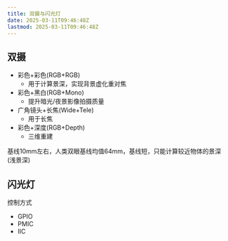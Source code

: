 ```yaml
---
title: 双摄与闪光灯
date: 2025-03-11T09:46:48Z
lastmod: 2025-03-11T09:46:48Z
---
```



## 双摄

- 彩色+彩色(RGB+RGB)
  - 用于计算景深，实现背景虚化重对焦
- 彩色+黑白(RGB+Mono)
  - 提升暗光/夜景影像拍摄质量
- 广角镜头+长焦(Wide+Tele)
  - 用于长焦
- 彩色+深度(RGB+Depth)
  - 三维重建

基线10mm左右，人类双眼基线均值64mm，基线短，只能计算较近物体的景深(浅景深)

## 闪光灯

控制方式

- GPIO
- PMIC
- IIC
